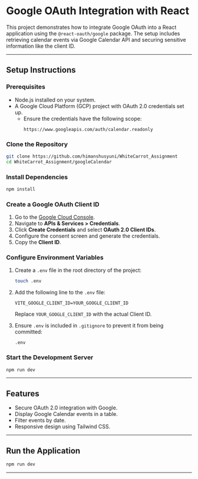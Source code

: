 # Google OAuth Integration with React

This project demonstrates how to integrate Google OAuth into a React application using the `@react-oauth/google` package. The setup includes retrieving calendar events via Google Calendar API and securing sensitive information like the client ID.

---

## Setup Instructions

### Prerequisites

- Node.js installed on your system.
- A Google Cloud Platform (GCP) project with OAuth 2.0 credentials set up.
  - Ensure the credentials have the following scope:
    ```
    https://www.googleapis.com/auth/calendar.readonly
    ```

### Clone the Repository

```bash
git clone https://github.com/himanshusyuni/WhiteCarrot_Assignment
cd WhiteCarrot_Assignment/googleCalendar
```

### Install Dependencies

```bash
npm install
```

### Create a Google OAuth Client ID

1. Go to the [Google Cloud Console](https://console.cloud.google.com/).
2. Navigate to **APIs & Services > Credentials**.
3. Click **Create Credentials** and select **OAuth 2.0 Client IDs**.
4. Configure the consent screen and generate the credentials.
5. Copy the **Client ID**.

### Configure Environment Variables

1. Create a `.env` file in the root directory of the project:

   ```bash
   touch .env
   ```

2. Add the following line to the `.env` file:

   ```
   VITE_GOOGLE_CLIENT_ID=YOUR_GOOGLE_CLIENT_ID
   ```

   Replace `YOUR_GOOGLE_CLIENT_ID` with the actual Client ID.

3. Ensure `.env` is included in `.gitignore` to prevent it from being committed:
   ```
   .env
   ```

### Start the Development Server

```bash
npm run dev
```

---

## Features

- Secure OAuth 2.0 integration with Google.
- Display Google Calendar events in a table.
- Filter events by date.
- Responsive design using Tailwind CSS.

---

## Run the Application

```bash
npm run dev
```

---

